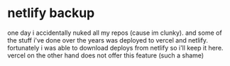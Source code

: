 # netlify backup

one day i accidentally nuked all my repos (cause im clunky). and some of the stuff i've done over the years was deployed to vercel and netlify. fortunately i was able to download deploys from netlify so i'll keep it here. vercel on the other hand does not offer this feature (such a shame)